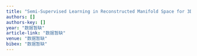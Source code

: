 ```yaml
---
title: "Semi‐Supervised Learning in Reconstructed Manifold Space for 3D Caricature Generation"
authors: []
authors-key: []
year: "数据暂缺"
article-link: "数据暂缺"
venue: "数据暂缺"
bibex: "数据暂缺"
---
```

